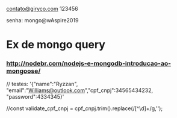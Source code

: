 contato@giryco.com 123456

senha:
mongo@wAspire2019


# Ex de mongo query
### http://nodebr.com/nodejs-e-mongodb-introducao-ao-mongoose/

 //  testes: '{"name":"Ryzzan", "email":"Williams@outlook.com","cpf_cnpj":34565434232, "password":4334345}'

 
 //const validate_cpf_cnpj = cpf_cnpj.trim().replace(/[^\d]+/g,'');